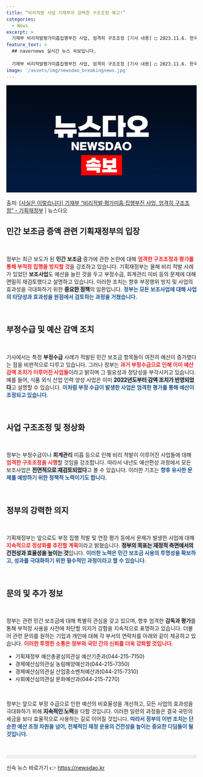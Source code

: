```yaml
---
title: “비리적발 사업 기재부의 강력한 구조조정 예고!”
categories:
  - News
excerpt: >
  기재부 비리적발평가미흡집행부진 사업, 엄격히 구조조정 [기사 내용] □ 2023.11.6. 한국경제는 「비리…
feature_text: >
  ## navernews 실시간 뉴스 속보입니다.

  기재부 비리적발평가미흡집행부진 사업, 엄격히 구조조정 [기사 내용] □ 2023.11.6. 한국경제는 「비리…
image: '/assets/img/newsdao_breakingnews.jpg'
---
```


![뉴스다오 속보](/assets/img/newsdao_breakingnews.jpg)

<p>출처: <a href="https://newsdao.kr/2446" rel="dofollow">[사실은 이렇습니다] 기재부 “비리적발·평가미흡·집행부진 사업, 엄격히 구조조정” - 기획재정부</a> | 뉴스다오</p>

<h2 data-ke-size="size26">민간 보조금 증액 관련 기획재정부의 입장</h2>

<p data-ke-size="size16">&nbsp;</p>

정부는 최근 보도가 된 <b>민간 보조금</b> 증가에 관한 논란에 대해 <b><span style="color: #ee2323;">엄격한 구조조정과 평가를 통해 부적정 집행을 방지할 것</span></b>을 강조하고 있습니다. 기획재정부는 올해 비리 적발 사례가 있었던 <b>보조사업</b>도 예산을 늘린 것을 두고 부정수급, 회계관리 미비 등의 문제에 대해 면밀히 재검토했다고 설명하고 있습니다. 이러한 조치는 향후 부정행위 방지 및 사업의 효과성을 극대화하기 위한 <b><span style="background-color: #21538527;">중요한 정책</span></b>의 일환입니다. <b><span style="color: #1a5490;">정부는 모든 보조사업에 대해 사업의 타당성과 효과성을 원점에서 검토하는 과정을 거쳤습니다.</span></b>

<p data-ke-size="size16">&nbsp;</p>

<h2 data-ke-size="size26">부정수급 및 예산 감액 조치</h2>

<p data-ke-size="size16">&nbsp;</p>

기사에서는 특정 <b>부정수급</b> 사례가 적발된 민간 보조금 항목들이 여전히 예산이 증가했다는 점을 비판적으로 다루고 있습니다. 그러나 정부는 <b><span style="color: #ee2323;">과거 부정수급으로 인해 이미 예산 감액 조치가 이루어진 사업들</span></b>이라고 밝히며 그 필요성과 정당성을 부각시키고 있습니다. 예를 들어, 식품 외식 산업 인력 양성 사업은 이미 <b><span style="background-color: #21538527;">2022년도부터 감액 조치가 반영되었다</span></b>고 설명할 수 있습니다. <b><span style="color: #1a5490;">이처럼 부정 수급이 발생한 사업은 엄격한 평가를 통해 예산이 조정되고 있습니다.</span></b>

<p data-ke-size="size16">&nbsp;</p>

<h2 data-ke-size="size26">사업 구조조정 및 정상화</h2>

<p data-ke-size="size16">&nbsp;</p>

정부는 부정수급이나 <b>회계관리</b> 미흡 등으로 인해 비리 적발이 이루어진 사업들에 대해 <b><span style="color: #ee2323;">엄격한 구조조정을 시행</span></b>할 것임을 강조합니다. 따라서 내년도 예산편성 과정에서 모든 보조사업은 <b><span style="background-color: #21538527;">전면적으로 재검토되었다</span></b>고 볼 수 있습니다. 이러한 기조는 <b><span style="color: #1a5490;">향후 유사한 문제를 예방하기 위한 정책적 노력이기도 합니다.</span></b>

<p data-ke-size="size16">&nbsp;</p>

<h2 data-ke-size="size26">정부의 강력한 의지</h2>

<p data-ke-size="size16">&nbsp;</p>

기획재정부는 앞으로도 부정 집행 적발 및 연장 평가 등에서 문제가 발생한 사업에 대해 <b><span style="color: #ee2323;">지속적으로 정상화를 추진할 계획</span></b>이라고 밝혔습니다. <b><span style="background-color: #21538527;">정부의 목표는 재정적 측면에서의 건전성과 효율성을 높이는 것</span></b>입니다. <b><span style="color: #1a5490;">이러한 노력은 민간 보조금 사용의 투명성을 확보하고, 성과를 극대화하기 위한 필수적인 과정이라고 할 수 있습니다.</span></b>

<p data-ke-size="size16">&nbsp;</p>

<h2 data-ke-size="size26">문의 및 추가 정보</h2>

<p data-ke-size="size16">&nbsp;</p>

정부는 관련 민간 보조금에 대해 특별히 관심을 갖고 있으며, 향후 엄격한 <b>감독과 평가</b>를 통해 부적정 사용을 사전에 차단할 의지가 강함을 지속적으로 표명하고 있습니다. 더불어 관련 문의를 원하는 기업과 개인에 대해 각 부서의 연락처를 아래와 같이 제공하고 있습니다. <b><span style="color: #ee2323;">이러한 투명한 소통은 정부와 국민 간의 신뢰를 더욱 강화할 것입니다.</span></b>

<ul>
    <li>기획재정부 예산총괄심의관실 예산기준과(044-215-7150)</li>
    <li>경제예산심의관실 농림해양예산과(044-215-7350)</li>
    <li>경제예산심의관실 산업중소벤처예산과(044-215-7310)</li>
    <li>사회예산심의관실 문화예산과(044-215-7270)</li>
</ul>

<p data-ke-size="size16">&nbsp;</p>

정부는 앞으로 부정 수급으로 인한 예산의 비효율성을 개선하고, 모든 사업의 효과성을 극대화하기 위해 <b><span style="background-color: #21538527;">지속적인 노력</span></b>을 다할 것입니다. 이러한 일련의 과정들은 결국 국민의 세금을 보다 효율적으로 사용하는 길로 이어질 것입니다. <b><span style="color: #1a5490;">따라서 정부의 이번 조치는 단순한 예산 조정 차원을 넘어, 전체적인 재정 운용의 건전성을 높이는 중요한 디딤돌이 될 것입니다.</span></b>

<p data-ke-size="size16">&nbsp;</p>

<hr style="height:10px; background-color:#eeeeee; border:none;"></hr> 

신속 뉴스 바로가기 👉 <a href="https://newsdao.kr" rel="dofollow">https://newsdao.kr</a>


